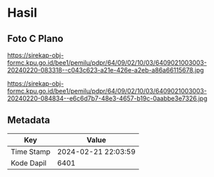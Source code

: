 # Hasil

## Foto C Plano

https://sirekap-obj-formc.kpu.go.id/bee1/pemilu/pdpr/64/09/02/10/03/6409021003003-20240220-083318--c043c623-a21e-426e-a2eb-a86a66115678.jpg

https://sirekap-obj-formc.kpu.go.id/bee1/pemilu/pdpr/64/09/02/10/03/6409021003003-20240220-084834--e6c6d7b7-48e3-4657-b19c-0aabbe3e7326.jpg


## Metadata

| Key        | Value               |
| ---------- | ------------------- |
| Time Stamp | 2024-02-21 22:03:59 |
| Kode Dapil | 6401                |



